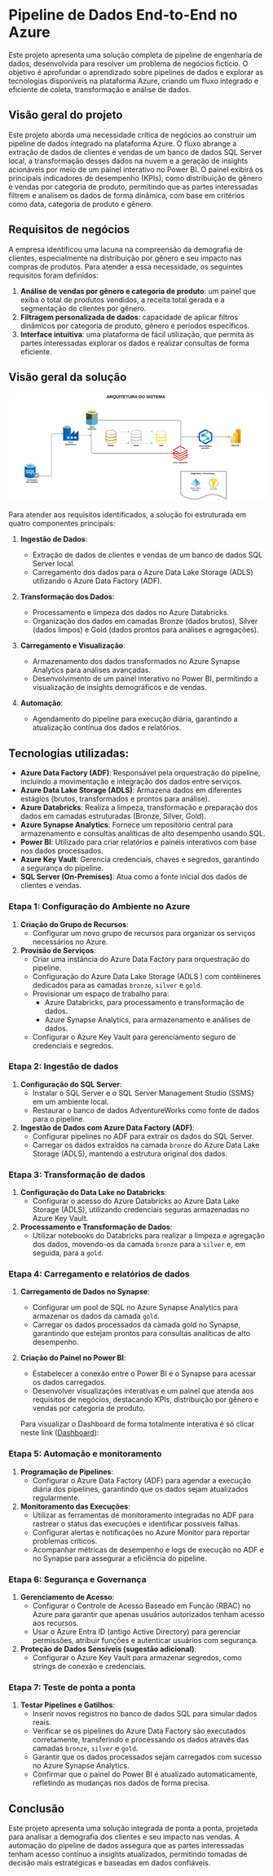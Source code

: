 # Pipeline de Dados End-to-End no Azure
Este projeto apresenta uma solução completa de pipeline de engenharia de dados, desenvolvida para resolver um problema de negócios fictício. O objetivo é aprofundar o aprendizado sobre pipelines de dados e explorar as tecnologias disponíveis na plataforma Azure, criando um fluxo integrado e eficiente de coleta, transformação e análise de dados.

## Visão geral do projeto

Este projeto aborda uma necessidade crítica de negócios ao construir um pipeline de dados integrado na plataforma Azure. O fluxo abrange a extração de dados de clientes e vendas de um banco de dados SQL Server local, a transformação desses dados na nuvem e a geração de insights acionáveis por meio de um painel interativo no Power BI. O painel exibirá os principais indicadores de desempenho (KPIs), como distribuição de gênero e vendas por categoria de produto, permitindo que as partes interessadas filtrem e analisem os dados de forma dinâmica, com base em critérios como data, categoria de produto e gênero.

## Requisitos de negócios

A empresa identificou uma lacuna na compreensão da demografia de clientes, especialmente na distribuição por gênero e seu impacto nas compras de produtos. Para atender a essa necessidade, os seguintes requisitos foram definidos:

1. **Análise de vendas por gênero e categoria de produto**: um painel que exiba o total de produtos vendidos, a receita total gerada e a segmentação de clientes por gênero.
2. **Filtragem personalizada de dados**: capacidade de aplicar filtros dinâmicos por categoria de produto, gênero e períodos específicos.
3. **Interface intuitiva**: uma plataforma de fácil utilização, que permita às partes interessadas explorar os dados e realizar consultas de forma eficiente.

## Visão geral da solução

![modulo_43-4.png](https://github.com/jaquessonoliveira/Pipeline_de_Dados_End_to_End_no_Azure/blob/main/Arquitetura_do_Sistema.png)

Para atender aos requisitos identificados, a solução foi estruturada em quatro componentes principais:

1. **Ingestão de Dados**: 
    - Extração de dados de clientes e vendas de um banco de dados SQL Server local.
    - Carregamento dos dados para o Azure Data Lake Storage (ADLS) utilizando o Azure Data Factory (ADF).

2. **Transformação dos Dados**:
    - Processamento e limpeza dos dados no Azure Databricks.
    - Organização dos dados em camadas Bronze (dados brutos), Silver (dados limpos) e Gold (dados prontos para análises e agregações).

3. **Carregamento e Visualização**:
    - Armazenamento dos dados transformados no Azure Synapse Analytics para análises avançadas.
    - Desenvolvimento de um painel interativo no Power BI, permitindo a visualização de insights demográficos e de vendas.

4. **Automação**:
    - Agendamento do pipeline para execução diária, garantindo a atualização contínua dos dados e relatórios.

## Tecnologias utilizadas:

- **Azure Data Factory (ADF)**: Responsável pela orquestração do pipeline, incluindo a movimentação e integração dos dados entre serviços.
- **Azure Data Lake Storage (ADLS)**: Armazena dados em diferentes estágios (brutos, transformados e prontos para análise).
- **Azure Databricks**: Realiza a limpeza, transformação e preparação dos dados em camadas estruturadas (Bronze, Silver, Gold).
- **Azure Synapse Analytics**: Fornece um repositório central para armazenamento e consultas analíticas de alto desempenho usando SQL.
- **Power BI**: Utilizado para criar relatórios e painéis interativos com base nos dados processados.
- **Azure Key Vault**: Gerencia credenciais, chaves e segredos, garantindo a segurança do pipeline.
- **SQL Server (On-Premises)**: Atua como a fonte inicial dos dados de clientes e vendas.

### Etapa 1: Configuração do Ambiente no Azure

1. **Criação do Grupo de Recursos**: 
   - Configurar um novo grupo de recursos para organizar os serviços necessários no Azure.
2. **Provisão de Serviços**:
   - Criar uma instância do Azure Data Factory para orquestração do pipeline.
   - Configuração do Azure Data Lake Storage (ADLS ) com contêineres dedicados para as camadas `bronze`, `silver` e `gold`.
   - Provisionar um espaço de trabalho para:
        - Azure Databricks, para processamento e transformação de dados.
        - Azure Synapse Analytics, para armazenamento e análises de dados.
   - Configurar o Azure Key Vault para gerenciamento seguro de credenciais e segredos.

### Etapa 2: Ingestão de dados

1. **Configuração do SQL Server**: 
   - Instalar o SQL Server e o SQL Server Management Studio (SSMS) em um ambiente local.
   - Restaurar o banco de dados AdventureWorks como fonte de dados para o pipeline.
2. **Ingestão de Dados com Azure Data Factory (ADF)**: 
   - Configurar pipelines no ADF para extrair os dados do SQL Server.
   - Carregar os dados extraídos na camada `bronze` do Azure Data Lake Storage (ADLS), mantendo a estrutura original dos dados.

### Etapa 3: Transformação de dados

1. **Configuração do Data Lake no Databricks**: 
   - Configurar o acesso do Azure Databricks ao Azure Data Lake Storage (ADLS), utilizando credenciais seguras armazenadas no Azure Key Vault.
2. **Processamento e Transformação de Dados**: 
   - Utilizar notebooks do Databricks para realizar a limpeza e agregação dos dados, movendo-os da camada `bronze` para a `silver` e, em seguida, para a `gold`.

### Etapa 4: Carregamento e relatórios de dados

1. **Carregamento de Dados no Synapse**: 
   - Configurar um pool de SQL no Azure Synapse Analytics para armazenar os dados da camada `gold`.
   - Carregar os dados processados da camada gold no Synapse, garantindo que estejam prontos para consultas analíticas de alto desempenho.
2. **Criação do Painel no Power BI**: 
   - Estabelecer a conexão entre o Power BI e o Synapse para acessar os dados carregados.
   - Desenvolver visualizações interativas e um painel que atenda aos requisitos de negócios, destacando KPIs, distribuição por gênero e vendas por categoria de produto.

   Para visualizar o Dashboard de forma totalmente interativa é só clicar neste link ([Dashboard](https://app.powerbi.com/view?r=eyJrIjoiYmE5MTBiOTUtNzdhZS00YzNjLTlmZDQtYmVhNzVjZWM0Y2Y5IiwidCI6IjE0Y2JkNWE3LWVjOTQtNDZiYS1iMzE0LWNjMGZjOTcyYTE2MSIsImMiOjh9)): 

### Etapa 5: Automação e monitoramento

1. **Programação de Pipelines**: 
   - Configurar o Azure Data Factory (ADF) para agendar a execução diária dos pipelines, garantindo que os dados sejam atualizados regularmente.
2. **Monitoramento das Execuções**: 
   - Utilizar as ferramentas de monitoramento integradas no ADF para rastrear o status das execuções e identificar possíveis falhas.
   - Configurar alertas e notificações no Azure Monitor para reportar problemas críticos.
   - Acompanhar métricas de desempenho e logs de execução no ADF e no Synapse para assegurar a eficiência do pipeline.

### Etapa 6: Segurança e Governança

1. **Gerenciamento de Acesso**: 
   - Configurar o Controle de Acesso Baseado em Função (RBAC) no Azure para garantir que apenas usuários autorizados tenham acesso aos recursos.
   - Usar o Azure Entra ID (antigo Active Directory) para gerenciar permissões, atribuir funções e autenticar usuários com segurança.
2. **Proteção de Dados Sensíveis (sugestão adicional)**:
   - Configurar o Azure Key Vault para armazenar segredos, como strings de conexão e credenciais.

### Etapa 7: Teste de ponta a ponta

1. **Testar Pipelines e Gatilhos**: 
   - Inserir novos registros no banco de dados SQL para simular dados reais.
   - Verificar se os pipelines do Azure Data Factory são executados corretamente, transferindo e processando os dados através das camadas `bronze`, `silver` e `gold`.
   - Garantir que os dados processados sejam carregados com sucesso no Azure Synapse Analytics.
   - Confirmar que o painel do Power BI é atualizado automaticamente, refletindo as mudanças nos dados de forma precisa.

## Conclusão

Este projeto apresenta uma solução integrada de ponta a ponta, projetada para analisar a demografia dos clientes e seu impacto nas vendas. A automação do pipeline de dados assegura que as partes interessadas tenham acesso contínuo a insights atualizados, permitindo tomadas de decisão mais estratégicas e baseadas em dados confiáveis.
